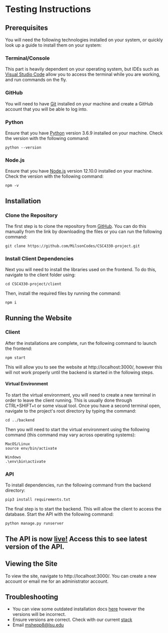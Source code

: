 # Testing Instructions
## Prerequisites
You will need the following technologies installed on your system, or quickly look up a guide to install them on your system:
### Terminal/Console
This part is heavily dependent on your operating system, but IDEs such as [Visual Studio Code](https://code.visualstudio.com/download) allow you to access the terminal while you are working, and run commands on the fly.
### GitHub
You will need to have [Git](https://git-scm.com/book/en/v2/Getting-Started-Installing-Git) installed on your machine and create a GitHub account that you will be able to log into.
### Python
Ensure that you have [Python](https://www.python.org/downloads/) version 3.6.9 installed on your machine. Check the version with the following command:
```
python --version
```
### Node.js
Ensure that you have [Node.js](https://nodejs.org/en/download/) version 12.10.0 installed on your machine. Check the version with the following command:
```
npm -v
```

## Installation
### Clone the Repository
The first step is to clone the repository from [GitHub](https://github.com/MilsonCodes/CSC4330-project). You can do this manually from the link by downloading the files or you can run the following command:
```
git clone https://github.com/MilsonCodes/CSC4330-project.git
```
### Install Client Dependencies
Next you will need to install the libraries used on the frontend. To do this, navigate to the client folder using:
```
cd CSC4330-project/client
```
Then, install the required files by running the command:
```
npm i
```

## Running the Website
### Client
After the installations are complete, run the following command to launch the frontend:
```
npm start
```
This will allow you to see the website at http://localhost:3000/, however this will not work properly until the backend is started in the following steps.
#### Virtual Environment
To start the virtual environment, you will need to create a new terminal in order to leave the client running. This is usually done through CTRL+SHIFT+t or some visual tool. Once you have a second terminal open, navigate to the project's root directory by typing the command:
```
cd ../backend
```
Then you will need to start the virtual environment using the following command (this command may vary across operating systems):
```
MacOS/Linux
source env/bin/activate
```
```
Windows
.\env\bin\activate
```
### API
To install dependencies, run the following command from the backend directory:
```
pip3 install requirements.txt
```
The final step is to start the backend. This will allow the client to access the database. Start the API with the following command:
```
python manage.py runserver
```


## The API is now [live!](http://18.222.89.143/api/) Access this to see latest version of the API.


## Viewing the Site
To view the site, navigate to http://localhost:3000/. You can create a new account or email me for an administrator account.

## Troubleshooting
- You can view some outdated installation docs [here](https://github.com/MilsonCodes/CSC4330-project/blob/master/Installation.md) however the versions will be incorrect.
- Ensure versions are correct. Check with our current [stack](https://github.com/MilsonCodes/CSC4330-project/blob/master/TechnologyStack.md)
- Email mshepp8@lsu.edu
